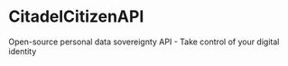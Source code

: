 # CitadelCitizenAPI
Open-source personal data sovereignty API - Take control of your digital identity
